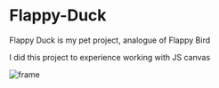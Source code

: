 # Flappy-Duck
Flappy Duck is my pet project, analogue of Flappy Bird

I did this project to experience working with JS canvas

![frame](https://github.com/monogram124/Flappy-Duck/assets/120413889/45d4ae82-1cf7-486a-a83e-237e0e6bf50c)
